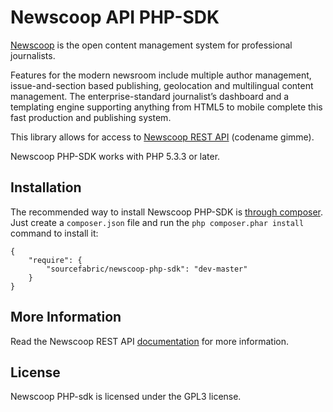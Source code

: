 Newscoop API PHP-SDK
=============================

[Newscoop][1] is the open content management system for professional journalists.

Features for the modern newsroom include multiple author management,
issue-and-section based publishing, geolocation and multilingual content 
management. The enterprise-standard journalist’s dashboard and a templating 
engine supporting anything from HTML5 to mobile complete this fast 
production and publishing system.

This library allows for access to [Newscoop REST API][2] (codename gimme).

Newscoop PHP-SDK works with PHP 5.3.3 or later.

## Installation

The recommended way to install Newscoop PHP-SDK is [through
composer](http://getcomposer.org). Just create a `composer.json` file and
run the `php composer.phar install` command to install it:

    {
        "require": {
            "sourcefabric/newscoop-php-sdk": "dev-master"
        }
    }

## More Information

Read the Newscoop REST API [documentation][2] for more information.

## License

Newscoop PHP-sdk is licensed under the GPL3 license.

[1]: http://www.sourcefabric.org/en/newscoop/
[2]: https://wiki.sourcefabric.org/display/CS/Newscoop+REST+API+Reference
